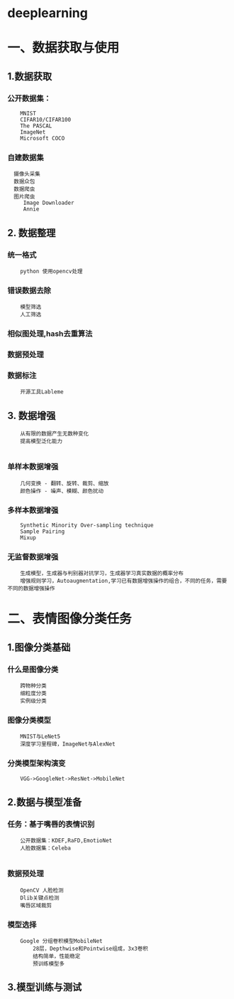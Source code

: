 # deeplearning
# 一、数据获取与使用
## 1.数据获取
### 公开数据集：
```
    MNIST
    CIFAR10/CIFAR100
    The PASCAL
    ImageNet
    Microsoft COCO
```
### 自建数据集
```
  摄像头采集
  数据众包
  数据爬虫
  图片爬虫
     Image Downloader
     Annie
```
## 2. 数据整理
### 统一格式
```
    python 使用opencv处理
```
### 错误数据去除
```
    模型筛选
    人工筛选
```
### 相似图处理,hash去重算法
### 数据预处理
### 数据标注
```
    开源工具Lableme
```
## 3. 数据增强
```
    从有限的数据产生无数种变化
    提高模型泛化能力
    
```
### 单样本数据增强
```
    几何变换 - 翻转、旋转、裁剪、缩放
    颜色操作 - 噪声、模糊、颜色扰动
```
### 多样本数据增强
```
    Synthetic Minority Over-sampling technique
    Sample Pairing
    Mixup
```
### 无监督数据增强
```
    生成模型，生成器与判别器对抗学习，生成器学习真实数据的概率分布
    增强规则学习，Autoaugmentation,学习已有数据增强操作的组合，不同的任务，需要不同的数据增强操作
```
# 二、表情图像分类任务
## 1.图像分类基础
### 什么是图像分类
```
    跨物种分类
    细粒度分类
    实例级分类
```
### 图像分类模型
```
    MNIST与LeNet5
    深度学习里程碑，ImageNet与AlexNet
```

### 分类模型架构演变
```
    VGG->GoogleNet->ResNet->MobileNet
```    
 
## 2.数据与模型准备
### 任务：基于嘴唇的表情识别
```
    公开数据集：KDEF,RaFD,EmotioNet
    人脸数据集：Celeba
    
 ```
### 数据预处理
```
    OpenCV 人脸检测
    Dlib关键点检测
    嘴唇区域裁剪
```
### 模型选择
```
    Google 分组卷积模型MobileNet
        28层，Depthwise和Pointwise组成，3x3卷积
        结构简单，性能稳定
        预训练模型多
```
## 3.模型训练与测试
### 
